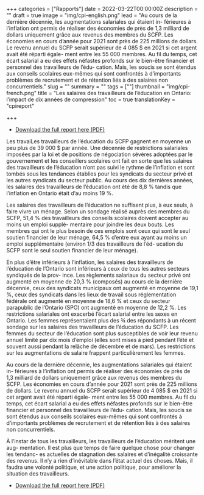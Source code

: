 +++
categories = ["Rapports"]
date = 2022-03-22T00:00:00Z
description = ""
draft = true
image = "img/cpi-english.png"
lead = "Au cours de la dernière décennie, les augmentations salariales qui étaient in- férieures à l’inflation ont permis de réaliser des économies de près de 1,3 milliard  de dollars uniquement grâce aux revenus des membres du SCFP. Les économies  en cours d’année pour 2021 sont près de 225 millions de dollars. Le revenu annuel  du SCFP serait supérieur de 4 085 $ en 2021 si cet argent avait été réparti égale- ment entre les 55 000 membres. Au fil du temps, cet écart salarial a eu des effets  néfastes profonds sur le bien-être financier et personnel des travailleurs de l’édu- cation. Mais, les soucis se sont étendus aux conseils scolaires eux-mêmes qui sont  confrontés à d’importants problèmes de recrutement et de rétention liés à des  salaires non concurrentiels."
slug = ""
summary = ""
tags = [""]
thumbnail = "img/cpi-french.png"
title = "Les salaires des travailleurs de l’éducation en Ontario: l’impact de dix années de compression"
toc = true
translationKey = "cpireport"

+++
- [Download the full report here (PDF)](/img/cpi-report-french.pdf)

Les travaiLes travailleurs de l’éducation du SCFP gagnent en moyenne un peu plus de 39  000 $ par année. Une décennie de restrictions salariales imposées par la loi et de  positions de négociation sévères adoptées par le gouvernement et les conseillers  scolaires ont fait en sorte que les salaires des travailleurs de l’éducation n’ont pas  suivi le rythme de l’inflation et sont tombés sous les tendances établies pour les  syndicats du secteur privé et les autres syndicats du secteur public. Au cours des  dix dernières années, les salaires des travailleurs de l’éducation ont été de 8,8 %  tandis que l’inflation en Ontario était d’au moins 19 %.

Les salaires des travailleurs de l’éducation ne suffisent plus, à eux seuls, à faire vivre  un ménage. Selon un sondage réalisé auprès des membres du SCFP, 51,4 % des  travailleurs des conseils scolaires doivent accepter au moins un emploi supplé- mentaire pour joindre les deux bouts. Les membres qui ont le plus besoin de ces  emplois sont ceux qui sont le seul soutien financier de leur ménage, 64,5 % d’entre  eux ayant au moins un emploi supplémentaire (environ 1/3 des travailleurs de l’éd- ucation du SCFP sont le seul soutien financier de   leur ménage).

En plus d’être inférieurs à l’inflation, les salaires des travailleurs de l’éducation de  l’Ontario sont inférieurs à ceux de tous les autres secteurs syndiqués de la prov- ince. Les règlements salariaux du secteur privé ont augmenté en moyenne de 20,3  % (composés) au cours de la dernière décennie, ceux des syndicats municipaux ont  augmenté en moyenne de 19,1 %, ceux des syndicats dans les lieux de travail sous  réglementation fédérale ont augmenté en moyenne de 18,6 % et ceux du secteur  parapublic de l’Ontario (SPO) ont augmenté en moyenne de 12,2 %. Les restrictions salariales ont exacerbé l’écart salarial entre les sexes en Ontario.  Les femmes représentaient plus des ¾ des répondants à un récent sondage sur  les salaires des travailleurs de l’éducation du SCFP. Les femmes du secteur de  l’éducation sont plus susceptibles de voir leur revenu annuel limité par dix mois  d’emploi (elles sont mises à pied pendant l’été et souvent aussi pendant la relâche  de décembre et de mars). Les restrictions sur les augmentations de salaire frappent  particulièrement les femmes.

Au cours de la dernière décennie, les augmentations salariales qui étaient in- férieures à l’inflation ont permis de réaliser des économies de près de 1,3 milliard  de dollars uniquement grâce aux revenus des membres du SCFP. Les économies  en cours d’année pour 2021 sont près de 225 millions de dollars. Le revenu annuel  du SCFP serait supérieur de 4 085 $ en 2021 si cet argent avait été réparti égale- ment entre les 55 000 membres. Au fil du temps, cet écart salarial a eu des effets  néfastes profonds sur le bien-être financier et personnel des travailleurs de l’édu- cation. Mais, les soucis se sont étendus aux conseils scolaires eux-mêmes qui sont  confrontés à d’importants problèmes de recrutement et de rétention liés à des  salaires non concurrentiels.

À l’instar de tous les travailleurs, les travailleurs de l’éducation méritent une aug- mentation. Il est plus que temps de faire quelque chose pour changer les tendanc- es actuelles de stagnation des salaires et d’inégalité croissante des revenus. Il n’y a  rien d’inévitable dans l’état actuel des choses. Mais, il faudra une volonté politique,  et une action politique, pour améliorer la situation des travailleurs.

- [Download the full report here (PDF)](/img/cpi-report-french.pdf)
